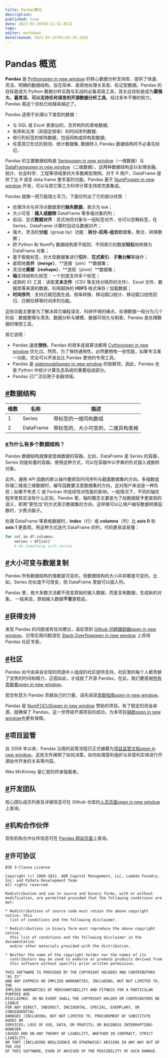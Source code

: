 ```yaml
---
title: Pandas概览
description: 
published: true
date: 2023-03-26T08:11:52.857Z
tags: 
editor: markdown
dateCreated: 2023-03-15T03:02:20.328Z
---
```


# Pandas 概览

**Pandas** 是 [Pythonopen in new window](https://www.python.org/) 的核心数据分析支持库，提供了快速、灵活、明确的数据结构，旨在简单、直观地处理关系型、标记型数据。Pandas 的目标是成为 Python 数据分析实践与实战的必备高级工具，其长远目标是成为**最强大、最灵活、可以支持任何语言的开源数据分析工具**。经过多年不懈的努力，Pandas 离这个目标已经越来越近了。

Pandas 适用于处理以下类型的数据：

- 与 SQL 或 Excel 表类似的，含异构列的表格数据;
- 有序和无序（非固定频率）的时间序列数据;
- 带行列标签的矩阵数据，包括同构或异构型数据;
- 任意其它形式的观测、统计数据集, 数据转入 Pandas 数据结构时不必事先标记。

Pandas 的主要数据结构是 [Seriesopen in new window](https://pandas.pydata.org/pandas-docs/stable/reference/api/pandas.Series.html#pandas.Series)（一维数据）与 [DataFrameopen in new window](https://pandas.pydata.org/pandas-docs/stable/reference/api/pandas.DataFrame.html#pandas.DataFrame)（二维数据），这两种数据结构足以处理金融、统计、社会科学、工程等领域里的大多数典型用例。对于 R 用户，DataFrame 提供了比 R 语言 data.frame 更丰富的功能。Pandas 基于 [NumPyopen in new window](https://www.numpy.org/) 开发，可以与其它第三方科学计算支持库完美集成。

Pandas 就像一把万能瑞士军刀，下面仅列出了它的部分优势 ：

- 处理浮点与非浮点数据里的**缺失数据**，表示为 `NaN`；
- 大小可变：**插入或删除** DataFrame 等多维对象的列；
- 自动、显式**数据对齐**：显式地将对象与一组标签对齐，也可以忽略标签，在 Series、DataFrame 计算时自动与数据对齐；
- 强大、灵活的**分组**（group by）功能：**拆分-应用-组合**数据集，聚合、转换数据；
- 把 Python 和 NumPy 数据结构里不规则、不同索引的数据**轻松**地转换为 DataFrame 对象；
- 基于智能标签，对大型数据集进行**切片**、**花式索引**、**子集分解**等操作；
- 直观地**合并（merge）**、**连接（join）**数据集；
- 灵活地**重塑（reshape）**、**透视（pivot）**数据集；
- **轴**支持结构化标签：一个刻度支持多个标签；
- 成熟的 IO 工具：读取**文本文件**（CSV 等支持分隔符的文件）、Excel 文件、数据库等来源的数据，利用超快的 **HDF5** 格式保存 / 加载数据；
- **时间序列**：支持日期范围生成、频率转换、移动窗口统计、移动窗口线性回归、日期位移等时间序列功能。

这些功能主要是为了解决其它编程语言、科研环境的痛点。处理数据一般分为几个阶段：数据整理与清洗、数据分析与建模、数据可视化与制表，Pandas 是处理数据的理想工具。

其它说明：

- Pandas 速度**很快**。Pandas 的很多底层算法都用 [Cythonopen in new window](https://cython.org/) 优化过。然而，为了保持通用性，必然要牺牲一些性能，如果专注某一功能，完全可以开发出比 Pandas 更快的专用工具。
- Pandas 是 [statsmodelsopen in new window](https://www.statsmodels.org/stable/index.html) 的依赖项，因此，Pandas 也是 Python 中统计计算生态系统的重要组成部分。
- Pandas 已广泛应用于金融领域。

## [#](https://www.pypandas.cn/docs/getting_started/overview.html#数据结构)数据结构

| 维数 | 名称      | 描述                               |
| ---- | --------- | ---------------------------------- |
| 1    | Series    | 带标签的一维同构数组               |
| 2    | DataFrame | 带标签的，大小可变的，二维异构表格 |

### [#](https://www.pypandas.cn/docs/getting_started/overview.html#为什么有多个数据结构)为什么有多个数据结构？

Pandas 数据结构就像是低维数据的容器。比如，DataFrame 是 Series 的容器，Series 则是标量的容器。使用这种方式，可以在容器中以字典的形式插入或删除对象。

此外，通用 API 函数的默认操作要顾及时间序列与截面数据集的方向。多维数组存储二维或三维数据时，编写函数要注意数据集的方向，这对用户来说是一种负担；如果不考虑 C 或 Fortran 中连续性对性能的影响，一般情况下，不同的轴在程序里其实没有什么区别。Pandas 里，轴的概念主要是为了给数据赋予更直观的语义，即用“更恰当”的方式表示数据集的方向。这样做可以让用户编写数据转换函数时，少费点脑子。

处理 DataFrame 等表格数据时，**index**（行）或 **columns**（列）比 **axis 0** 和 **axis 1** 更直观。用这种方式迭代 DataFrame 的列，代码更易读易懂：

```python
for col in df.columns:
    series = df[col]
    # do something with series
```

## [#](https://www.pypandas.cn/docs/getting_started/overview.html#大小可变与数据复制)大小可变与数据复制

Pandas 所有数据结构的值都是可变的，但数据结构的大小并非都是可变的，比如，Series 的长度不可改变，但 DataFrame 里就可以插入列。

Pandas 里，绝大多数方法都不改变原始的输入数据，而是复制数据，生成新的对象。 一般来说，原始输入数据**不变**更稳妥。

## [#](https://www.pypandas.cn/docs/getting_started/overview.html#获得支持)获得支持

发现 Pandas 的问题或有任何建议，请反馈到 [Github 问题跟踪器open in new window](https://github.com/Pandas-dev/Pandas/issues)。日常应用问题请在 [Stack Overflowopen in new window](https://stackoverflow.com/questions/tagged/Pandas) 上咨询 Pandas 社区专家。

## [#](https://www.pypandas.cn/docs/getting_started/overview.html#社区)社区

Pandas 如今由来自全球的同道中人组成的社区提供支持，社区里的每个人都贡献了宝贵的时间和精力，正因如此，才成就了开源 Pandas，在此，我们要感谢[所有贡献者open in new window](https://github.com/Pandas-dev/Pandas/graphs/contributors)。

若您有意为 Pandas 贡献自己的力量，请先阅读[贡献指南open in new window](https://pandas.pydata.org/Pandas-docs/stable/development/contributing.html#contributing)。

Pandas 是 [NumFOCUSopen in new window](https://www.numfocus.org/open-source-projects/) 赞助的项目。有了稳定的资金来源，就确保了 Pandas，这一世界级开源项目的成功，为本项目[捐款open in new window](https://pandas.pydata.org/donate.html)也更有保障。

## [#](https://www.pypandas.cn/docs/getting_started/overview.html#项目监管)项目监管

自 2008 年以来，Pandas 沿用的监管流程已正式编纂为[项目监管文档open in new window](https://github.com/Pandas-dev/Pandas-governance)。这些文件阐明了如何决策，如何处理营利组织与非营利实体进行开源协作开发的关系等内容。

Wes McKinney 是仁慈的终身独裁者。

## [#](https://www.pypandas.cn/docs/getting_started/overview.html#开发团队)开发团队

核心团队成员列表及详细信息可在 Github 仓库的[人员页面open in new window](https://github.com/Pandas-dev/Pandas-governance/blob/master/people.md)上查询。

## [#](https://www.pypandas.cn/docs/getting_started/overview.html#机构合作伙伴)机构合作伙伴

现有机构合作伙伴信息可在 [Pandas 网站页面](https://www.pypandas.cn/about/)上查询。

## [#](https://www.pypandas.cn/docs/getting_started/overview.html#许可协议)许可协议

```text
BSD 3-Clause License

Copyright (c) 2008-2012, AQR Capital Management, LLC, Lambda Foundry, Inc. and PyData Development Team
All rights reserved.

Redistribution and use in source and binary forms, with or without
modification, are permitted provided that the following conditions are met:

* Redistributions of source code must retain the above copyright notice, this
  list of conditions and the following disclaimer.

* Redistributions in binary form must reproduce the above copyright notice,
  this list of conditions and the following disclaimer in the documentation
  and/or other materials provided with the distribution.

* Neither the name of the copyright holder nor the names of its
  contributors may be used to endorse or promote products derived from
  this software without specific prior written permission.

THIS SOFTWARE IS PROVIDED BY THE COPYRIGHT HOLDERS AND CONTRIBUTORS "AS IS"
AND ANY EXPRESS OR IMPLIED WARRANTIES, INCLUDING, BUT NOT LIMITED TO, THE
IMPLIED WARRANTIES OF MERCHANTABILITY AND FITNESS FOR A PARTICULAR PURPOSE ARE
DISCLAIMED. IN NO EVENT SHALL THE COPYRIGHT HOLDER OR CONTRIBUTORS BE LIABLE
FOR ANY DIRECT, INDIRECT, INCIDENTAL, SPECIAL, EXEMPLARY, OR CONSEQUENTIAL
DAMAGES (INCLUDING, BUT NOT LIMITED TO, PROCUREMENT OF SUBSTITUTE GOODS OR
SERVICES; LOSS OF USE, DATA, OR PROFITS; OR BUSINESS INTERRUPTION) HOWEVER
CAUSED AND ON ANY THEORY OF LIABILITY, WHETHER IN CONTRACT, STRICT LIABILITY,
OR TORT (INCLUDING NEGLIGENCE OR OTHERWISE) ARISING IN ANY WAY OUT OF THE USE
OF THIS SOFTWARE, EVEN IF ADVISED OF THE POSSIBILITY OF SUCH DAMAGE.
```

